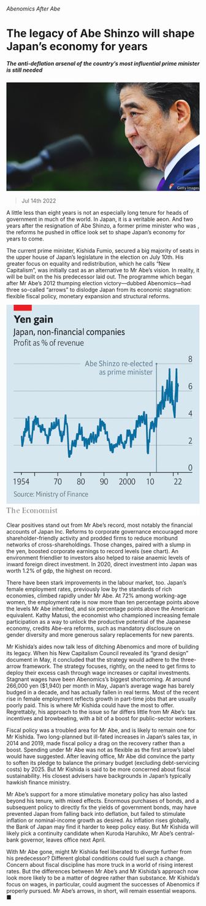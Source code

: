 ###### Abenomics After Abe

# The legacy of Abe Shinzo will shape Japan’s economy for years 

##### The anti-deflation arsenal of the country’s most influential prime minister is still needed 

![image](images/20220716_FNP002.jpg) 

> Jul 14th 2022 

A little less than eight years is not an especially long tenure for heads of government in much of the world. In Japan, it is a veritable aeon. And two years after the resignation of Abe Shinzo, a former prime minister who was , the reforms he pushed in office look set to shape Japan’s economy for years to come.

The current prime minister, Kishida Fumio, secured a big majority of seats in the upper house of Japan’s legislature in the election on July 10th. His greater focus on equality and redistribution, which he calls “New Capitalism”, was initially cast as an alternative to Mr Abe’s vision. In reality, it will be built on the  his predecessor laid out. The programme which began after Mr Abe’s 2012 thumping election victory—dubbed Abenomics—had three so-called “arrows” to dislodge Japan from its economic stagnation: flexible fiscal policy, monetary expansion and structural reforms. 

![image](images/20220716_FNC155.png) 


Clear positives stand out from Mr Abe’s record, most notably the financial accounts of Japan Inc. Reforms to corporate governance encouraged more shareholder-friendly activity and prodded firms to reduce moribund networks of cross-shareholdings. Those changes, paired with a slump in the yen, boosted corporate earnings to record levels (see chart). An environment friendlier to investors also helped to raise anaemic levels of inward foreign direct investment. In 2020, direct investment into Japan was worth 1.2% of gdp, the highest on record. 

There have been stark improvements in the labour market, too. Japan’s female employment rates, previously low by the standards of rich economies, climbed rapidly under Mr Abe. At 72% among working-age women, the employment rate is now more than ten percentage points above the levels Mr Abe inherited, and six percentage points above the American equivalent. Kathy Matusi, the economist who championed increasing female participation as a way to unlock the productive potential of the Japanese economy, credits Abe-era reforms, such as mandatory disclosure on gender diversity and more generous salary replacements for new parents.

Mr Kishida’s aides now talk less of ditching Abenomics and more of building its legacy. When his New Capitalism Council revealed its “grand design” document in May, it concluded that the strategy would adhere to the three-arrow framework. The strategy focuses, rightly, on the need to get firms to deploy their excess cash through wage increases or capital investments. Stagnant wages have been Abenomics’s biggest shortcoming. At around 266,000 yen ($1,940) per month in May, Japan’s average wage has barely budged in a decade, and has actually fallen in real terms. Most of the recent rise in female employment reflects growth in part-time jobs that are usually poorly paid. This is where Mr Kishida could have the most to offer. Regrettably, his approach to the issue so far differs little from Mr Abe’s: tax incentives and browbeating, with a bit of a boost for public-sector workers.

Fiscal policy was a troubled area for Mr Abe, and is likely to remain one for Mr Kishida. Two long-planned but ill-fated increases in Japan’s sales tax, in 2014 and 2019, made fiscal policy a drag on the recovery rather than a boost. Spending under Mr Abe was not as flexible as the first arrow’s label would have suggested. After leaving office, Mr Abe did convince the party to soften its pledge to balance the primary budget (excluding debt-servicing costs) by 2025. But Mr Kishida is said to be more concerned about fiscal sustainability. His closest advisers have backgrounds in Japan’s typically hawkish finance ministry. 

Mr Abe’s support for a more stimulative monetary policy has also lasted beyond his tenure, with mixed effects. Enormous purchases of bonds, and a subsequent policy to directly fix the yields of government bonds, may have prevented Japan from falling back into deflation, but failed to stimulate inflation or nominal-income growth as desired. As inflation rises globally, the Bank of Japan may find it harder to keep policy easy. But Mr Kishida will likely pick a continuity candidate when Kuroda Haruhiko, Mr Abe’s central-bank governor, leaves office next April.

With Mr Abe gone, might Mr Kishida feel liberated to diverge further from his predecessor? Different global conditions could fuel such a change. Concern about fiscal discipline has more truck in a world of rising interest rates. But the differences between Mr Abe’s and Mr Kishida’s approach now look more likely to be a matter of degree rather than substance. Mr Kishida’s focus on wages, in particular, could augment the successes of Abenomics if properly pursued. Mr Abe’s arrows, in short, will remain essential weapons. ■


